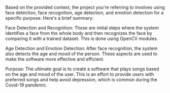 Based on the provided context, the project you're referring to involves using face detection, face recognition, age detection, and emotion detection for a specific purpose. Here's a brief summary:

Face Detection and Recognition: These are initial steps where the system identifies a face from the whole body and then recognizes the face by comparing it with a trained dataset. This is done using OpenCV modules.

Age Detection and Emotion Detection: After face recognition, the system also detects the age and mood of the person. These aspects are used to make the software more effective and efficient.

Purpose: The ultimate goal is to create a software that plays songs based on the age and mood of the user. This is an effort to provide users with preferred songs and help avoid depression, which is common during the Covid-19 pandemic.


